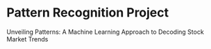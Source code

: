 # Pattern Recognition Project
Unveiling Patterns: A Machine Learning Approach to Decoding Stock Market Trends
